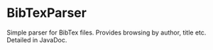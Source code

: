 # BibTexParser

Simple parser for BibTex files. Provides browsing by author, title etc. Detailed in JavaDoc.
